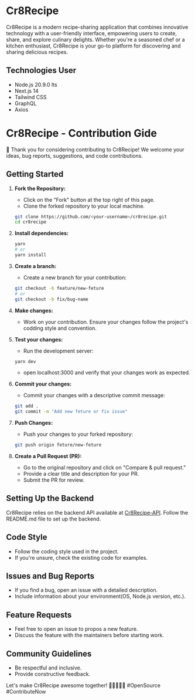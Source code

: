 # Cr8Recipe

Cr8Recipe is a modern recipe-sharing application that combines innovative technology with a user-friendly interface, empowering users to create, share, and explore culinary delights. Whether you're a seasoned chef or a kitchen enthusiast, Cr8Recipe is your go-to platform for discovering and sharing delicious recipes.

## Technologies User

- Node.js 20.9.0 lts
- Next.js 14
- Tailwind CSS
- GraphQL
- Axios

# Cr8Recipe - Contribution Gide

👋 Thank you for considering contributing to Cr8Recipe! We welcome your ideas, bug reports, suggestions, and code contributions.

## Getting Started

1. **Fork the Repository:**

   - Click on the "Fork" button at the top right of this page.
   - Clone the forked repository to your local machine.

   ```bash
   git clone https://github.com/<your-username>/cr8recipe.git
   cd cr8recipe
   ```

2. **Install dependencies:**

   ```bash
   yarn
   # or
   yarn install
   ```

3. **Create a branch:**

   - Create a new branch for your contribution:

   ```bash
   git checkout -b feature/new-feture
   # or
   git checkout -b fix/bug-name
   ```

4. **Make changes:**

   - Work on your contribution. Ensure your changes follow the project's codding style and convention.

5. **Test your changes:**

   - Run the development server:

   ```bash
   yarn dev
   ```

   - open localhost:3000 and verify that your changes work as expected.

6. **Commit your changes:**

   - Commit your changes with a descriptive commit message:

   ```bash
   git add .
   git commit -m "Add new feture or fix issue"
   ```

7. **Push Changes:**

   - Push your changes to your forked repository:

   ```bash
   git push origin feture/new-feture
   ```

8. **Create a Pull Request (PR):**
   - Go to the original repository and click on "Compare & pull request."
   - Provide a clear title and description for your PR.
   - Submit the PR for review.

## Setting Up the Backend

Cr8Recipe relies on the backend API available at [Cr8Recipe-API](https://github.com/Koushik1311/Cr8Recipe-API.git). Follow the README.md file to set up the backend.

## Code Style

- Follow the coding style used in the project.
- If you're unsure, check the existing code for examples.

## Issues and Bug Reports

- If you find a bug, open an issue with a detailed description.
- Include information about your environment(OS, Node.js version, etc.).

## Feature Requests

- Feel free to open an issue to propos a new feature.
- Discuss the feature with the maintainers before starting work.

## Community Guidelines

- Be respectful and inclusive.
- Provide constructive feedback.

Let's make Cr8Recipe awesome together! 🚀👩‍💻👨‍💻 #OpenSource #ContributeNow
